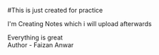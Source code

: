 #This is just created for practice

<p>  I'm Creating Notes which i will upload afterwards </p>
Everything is great <br>
Author - Faizan Anwar